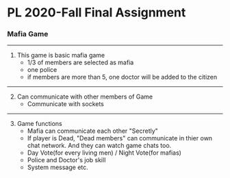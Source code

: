 # PL 2020-Fall Final Assignment

### Mafia Game
---
1. This game is basic mafia game
   - 1/3 of members are selected as mafia
   - one police
   - if members are more than 5, one doctor will be added to the citizen 
---
2. Can communicate with other members of Game
   - Communicate with sockets
---
3. Game functions
   - Mafia can communicate each other "Secretly"
   - If player is Dead, "Dead members" can communicate in thier own chat network. And they can watch game chats too.
   - Day Vote(for every living men) / Night Vote(for mafias)
   - Police and Doctor's job skill
   - System message etc.
    
  

